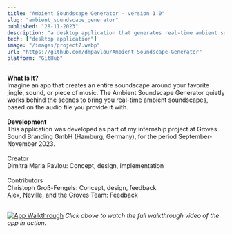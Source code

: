 ```yaml
---
title: "Ambient Soundscape Generator - version 1.0" 
slug: "ambient_soundscape_generator"
published: "28-11-2023"
description: "a desktop application that generates real-time ambient soundscapes."
tech: ["desktop application"]
image: "/images/project7.webp"
url: "https://github.com/dmpavlou/Ambient-Soundscape-Generator"
platform: "GitHub"
---
```


**What Is It?**
<br />
Imagine an app that creates an entire soundscape around your favorite jingle, sound, or piece of music.
The Ambient Soundscape Generator quietly works behind the scenes to bring you real-time ambient soundscapes, 
<br />based on the audio file you provide it with.
<br />
<br />
**Development**
<br />
This application was developed as part of my internship project at Groves Sound Branding GmbH (Hamburg, Germany), for the period September-November 2023.
<br />
<br />
Creator
<br />
Dimitra Maria Pavlou: Concept, design, implementation
<br />
<br />
Contributors
<br />
Christoph Groß-Fengels: Concept, design, feedback
<br />
Alex, Neville, and the Groves Team: Feedback
<br />
<br />

[![App Walkthrough](https://github.com/user-attachments/assets/dc2dfca2-9c2f-4cd1-9466-2021b245d33d)](https://drive.google.com/file/d/1ABpY9OXXXMx7mG4rIoJjqSYmwdPMs_aL/view)
*Click above to watch the full walkthrough video of the app in action.*


